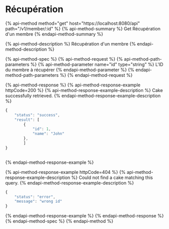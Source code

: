 # Récupération

{% api-method method="get" host="https://localhost:8080/api" path="/v1/member/:id" %}
{% api-method-summary %}
Get Récupération d'un membre
{% endapi-method-summary %}

{% api-method-description %}
Récupération d'un membre
{% endapi-method-description %}

{% api-method-spec %}
{% api-method-request %}
{% api-method-path-parameters %}
{% api-method-parameter name="id" type="string" %}
L'ID du membre à récupérer
{% endapi-method-parameter %}
{% endapi-method-path-parameters %}
{% endapi-method-request %}

{% api-method-response %}
{% api-method-response-example httpCode=200 %}
{% api-method-response-example-description %}
Cake successfully retrieved.
{% endapi-method-response-example-description %}

```javascript
{
    "status": "success",
    "result": [
        {
            "id": 1,
            "name": "John"
        },
        ]
}
    
```
{% endapi-method-response-example %}

{% api-method-response-example httpCode=404 %}
{% api-method-response-example-description %}
Could not find a cake matching this query.
{% endapi-method-response-example-description %}

```javascript
{
    "status": "error",
    "message": "wrong id"
}
```
{% endapi-method-response-example %}
{% endapi-method-response %}
{% endapi-method-spec %}
{% endapi-method %}



